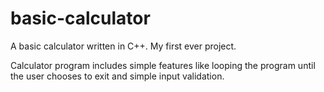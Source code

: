 # basic-calculator
A basic calculator written in C++. My first ever project.

Calculator program includes simple features like looping the program
until the user chooses to exit and simple input validation. 

